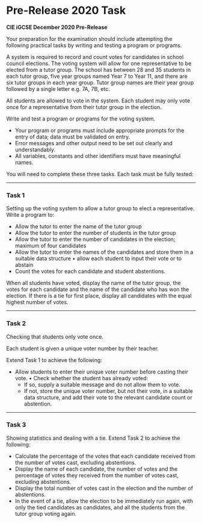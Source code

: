 # Pre-Release 2020 Task

**CIE iGCSE December 2020 Pre-Release**

Your preparation for the examination should include attempting the following practical tasks by writing and testing a program or programs.

A system is required to record and count votes for candidates in school council elections. The voting system will allow for one representative to be elected from a tutor group. The school has between 28 and 35 students in each tutor group, five year groups named Year 7 to Year 11, and there are six tutor groups in each year group. Tutor group names are their year group followed by a single letter e.g. 7A, 7B, etc.

All students are allowed to vote in the system. Each student may only vote once for a representative from their tutor group in the election.

Write and test a program or programs for the voting system.

- Your program or programs must include appropriate prompts for the entry of data; data must be validated on entry.
- Error messages and other output need to be set out clearly and understandably.
- All variables, constants and other identifiers must have meaningful names.

You will need to complete these three tasks. Each task must be fully tested:

---

### Task 1

Setting up the voting system to allow a tutor group to elect a representative. Write a program to:

- Allow the tutor to enter the name of the tutor group
- Allow the tutor to enter the number of students in the tutor group
- Allow the tutor to enter the number of candidates in the election; maximum of four candidates
- Allow the tutor to enter the names of the candidates and store them in a suitable data structure • allow each student to input their vote or to abstain
- Count the votes for each candidate and student abstentions.

When all students have voted, display the name of the tutor group, the votes for each candidate and the name of the candidate who has won the election. If there is a tie for first place, display all candidates with the equal highest number of votes.

---

### Task 2

Checking that students only vote once.

Each student is given a unique voter number by their teacher.

Extend Task 1 to achieve the following:

- Allow students to enter their unique voter number before casting their vote. • Check whether the student has already voted:
   - If so, supply a suitable message and do not allow them to vote.
   - If not, store the unique voter number, but not their vote, in a suitable data structure, and add their vote to the relevant candidate count or abstention.

---

### Task 3

Showing statistics and dealing with a tie. Extend Task 2 to achieve the following:

- Calculate the percentage of the votes that each candidate received from the number of votes cast, excluding abstentions.
- Display the name of each candidate, the number of votes and the percentage of votes they received from the number of votes cast, excluding abstentions.
- Display the total number of votes cast in the election and the number of abstentions.
- In the event of a tie, allow the election to be immediately run again, with only the tied candidates as candidates, and all the students from the tutor group voting again.

